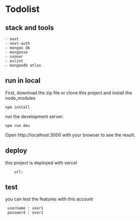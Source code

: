 # Todolist

## stack and tools

    - next
    - next-auth
    - mongoo db
    - mongoose
    - sonner
    - eslint
    - mongoodb atlas

## run in local

First, download the zip file or clone this project and install the node_modules

```
npm install
```

run the development server:

```
npm run dev
```

Open http://localhost:3000 with your browser to see the result.

## deploy

this project is deployed with vercel

```
    url:
```

## test

you can test the features with this account

```
 username : user1
 password : user1
```
